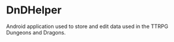 # DnDHelper
Android application used to store and edit data used in the TTRPG Dungeons and Dragons.

